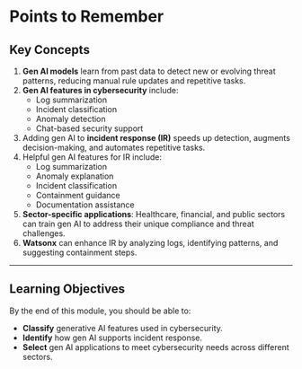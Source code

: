 # Points to Remember

## Key Concepts
1. **Gen AI models** learn from past data to detect new or evolving threat patterns, reducing manual rule updates and repetitive tasks.  
2. **Gen AI features in cybersecurity** include:  
   - Log summarization  
   - Incident classification  
   - Anomaly detection  
   - Chat-based security support  
3. Adding gen AI to **incident response (IR)** speeds up detection, augments decision-making, and automates repetitive tasks.  
4. Helpful gen AI features for IR include:  
   - Log summarization  
   - Anomaly explanation  
   - Incident classification  
   - Containment guidance  
   - Documentation assistance  
5. **Sector-specific applications**: Healthcare, financial, and public sectors can train gen AI to address their unique compliance and threat challenges.  
6. **Watsonx** can enhance IR by analyzing logs, identifying patterns, and suggesting containment steps.  

---

## Learning Objectives
By the end of this module, you should be able to:
- **Classify** generative AI features used in cybersecurity.  
- **Identify** how gen AI supports incident response.  
- **Select** gen AI applications to meet cybersecurity needs across different sectors.  
